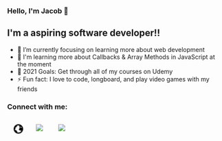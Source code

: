 ### Hello, I'm Jacob 👋

## I'm a aspiring software developer!!

- 🌱 I’m currently focusing on learning more about web development 
- 🔭 I'm learning more about Callbacks & Array Methods in JavaScript at the moment
- 🥅 2021 Goals: Get through all of my courses on Udemy
- ⚡ Fun fact: I love to code, longboard, and play video games with my friends

### Connect with me:

[<img align="left"  width="22px" style="padding: 15px" src="https://raw.githubusercontent.com/iconic/open-iconic/master/svg/globe.svg" />][website]
[<img align="left"  width="22px" style="padding: 15px" src="https://cdn.jsdelivr.net/npm/simple-icons@v3/icons/linkedin.svg" />][linkedin]
[<img align="left"  width="22px" style="padding: 15px" src="https://cdn.jsdelivr.net/npm/simple-icons@v3/icons/instagram.svg" />][instagram]



[website]: https://www.jacobborgerding.com
[instagram]: https://www.instagram.com/jacob.borgerding/
[linkedin]: https://www.linkedin.com/in/jacob-borgerding-390a9619b/
